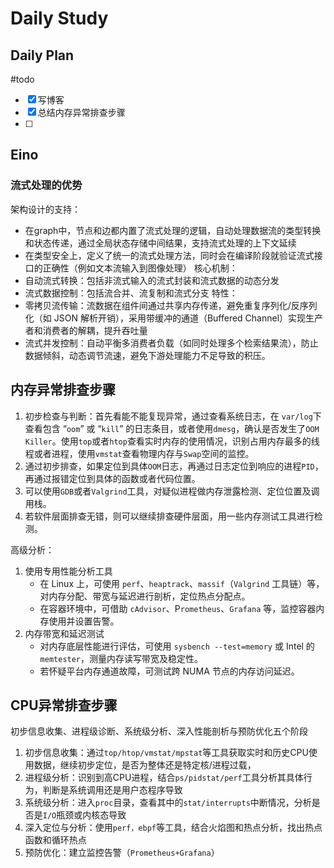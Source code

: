 # Daily Study
## Daily Plan
#todo
- [x] 写博客
- [x] 总结内存异常排查步骤
- [ ] 
## Eino
### 流式处理的优势
架构设计的支持：
- 在graph中，节点和边都内置了流式处理的逻辑，自动处理数据流的类型转换和状态传递，通过全局状态存储中间结果，支持流式处理的上下文延续
- 在类型安全上，定义了统一的流式处理方法，同时会在编译阶段就验证流式接口的正确性（例如文本流输入到图像处理）
核心机制：
- 自动流式转换：包括非流式输入的流式封装和流式数据的动态分发
- 流式数据控制：包括流合并、流复制和流式分支
特性：
- 零拷贝流传输：流数据在组件间通过共享内存传递，避免重复序列化/反序列化（如 JSON 解析开销），采用带缓冲的通道（Buffered Channel）实现生产者和消费者的解耦，提升吞吐量
- 流式并发控制：自动平衡多消费者负载（如同时处理多个检索结果流），防止数据倾斜，动态调节流速，避免下游处理能力不足导致的积压。

## 内存异常排查步骤

1. 初步检查与判断：首先看能不能复现异常，通过查看系统日志，在 `var/log`下查看包含 “`oom`” 或 “`kill`” 的日志条目，或者使用`dmesg`，确认是否发生了`OOM Killer`。使用`top`或者`htop`查看实时内存的使用情况，识别占用内存最多的线程或者进程，使用`vmstat`查看物理内存与`Swap`空间的监控。
2. 通过初步排查，如果定位到具体`OOM`日志，再通过日志定位到响应的进程`PID`，再通过报错定位到具体的函数或者代码位置。
3. 可以使用`GDB`或者`Valgrind`工具，对疑似进程做内存泄露检测、定位位置及调用栈。
4. 若软件层面排查无错，则可以继续排查硬件层面，用一些内存测试工具进行检测。

高级分析：
1. 使用专用性能分析工具
	- 在 Linux 上，可使用 `perf`、`heaptrack`、`massif`（`Valgrind` 工具链）等，对内存分配、带宽与延迟进行剖析，定位热点分配点。
	- 在容器环境中，可借助 `cAdvisor`、P`rometheus`、`Grafana` 等，监控容器内存使用并设置告警。
2. 内存带宽和延迟测试
	- 对内存底层性能进行评估，可使用 `sysbench --test=memory` 或 Intel 的 `memtester`，测量内存读写带宽及稳定性。
	- 若怀疑平台内存通道故障，可测试跨 NUMA 节点的内存访问延迟。

## CPU异常排查步骤
初步信息收集、进程级诊断、系统级分析、深入性能剖析与预防优化五个阶段

1. 初步信息收集：通过`top/htop/vmstat/mpstat`等工具获取实时和历史CPU使用数据，继续初步定位，是否为整体还是特定核/进程过载，
2. 进程级分析：识别到高CPU进程，结合`ps/pidstat/perf`工具分析其具体行为，判断是系统调用还是用户态程序导致
3. 系统级分析：进入`proc`目录，查看其中的`stat/interrupts`中断情况，分析是否是`I/O`瓶颈或内核态导致
4. 深入定位与分析：使用`perf，ebpf`等工具，结合火焰图和热点分析，找出热点函数和循环热点
5. 预防优化：建立监控告警（`Prometheus+Grafana`）




